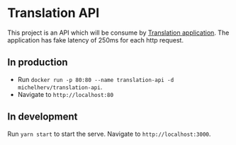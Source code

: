 # Translation API

This project is an API which will be consume by [Translation application](https://github.com/michelherv/translation).
The application has fake latency of 250ms for each http request.

## In production

- Run `docker run -p 80:80 --name translation-api -d michelherv/translation-api`.
- Navigate to `http://localhost:80`


## In development

Run `yarn start` to start the serve. Navigate to `http://localhost:3000`.
